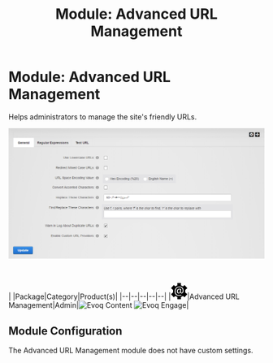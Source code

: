 ﻿---
uid: module-advanced-url-management
topic: module-advanced-url-management
locale: en
title: "Module: Advanced URL Management"
dnneditions: 
dnnversion: 09.02.00
---

# Module: Advanced URL Management

Helps administrators to manage the site's friendly URLs.

  

![Advanced URL Management module](/images/scr-module-AdvURLMgmt.png)

  

 

|  |Package|Category|Product(s)|
|--|--|--|--|--|
|![icon](/images/ico-module-advurlmgmt.png)|Advanced URL Management|Admin|![Evoq Content](/images/ico-evoq-content.png) ![Evoq Engage](/images/ico-evoq-engage.png)|

## Module Configuration

The Advanced URL Management module does not have custom settings.
